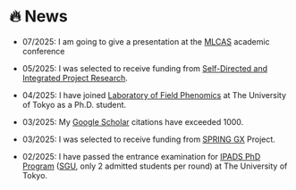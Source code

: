# 🔥 News

- 07/2025: I am going to give a presentation at the [MLCAS](https://2025.mlcas.site/) academic conference

- 05/2025: I was selected to receive funding from [Self-Directed and Integrated Project Research](https://spring-gx-appl.adm.s.u-tokyo.ac.jp/en/members-only.html).

- 04/2025: I have joined [Laboratory of Field Phenomics](https://lab.fieldphenomics.com/) at The University of Tokyo as a Ph.D. student.

- 03/2025: My [Google Scholar](https://scholar.google.com/citations?hl=en&user=WmxsGtwAAAAJ) citations have exceeded 1000.

- 03/2025: I was selected to receive funding from [SPRING GX](https://spring-gx.adm.s.u-tokyo.ac.jp/en/) Project.

- 02/2025: I have passed the entrance examination for [IPADS PhD Program](https://ipads.a.u-tokyo.ac.jp/wp/wp-content/uploads/2025_IPADS%E8%A6%81%E9%A0%85%E5%8D%9A%E5%A3%AB-Final.pdf) ([SGU](https://en.wikipedia.org/wiki/Top_Global_University_Project), only 2  admitted students per round) at The University of Tokyo.

